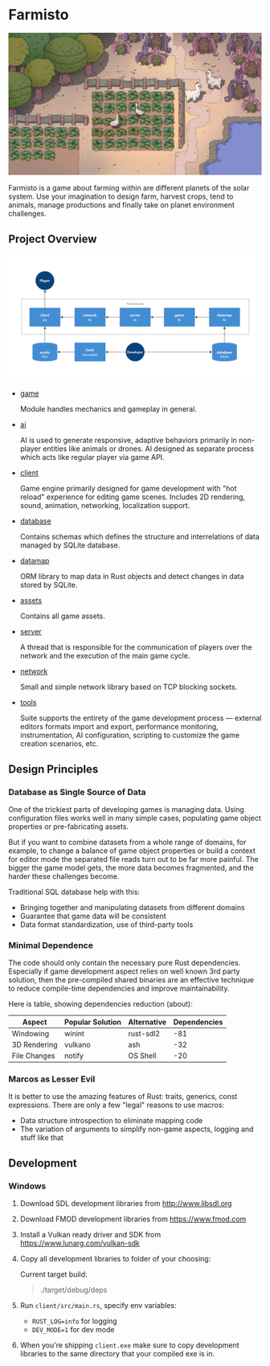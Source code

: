 # Farmisto

![](./.readme/screenshot.jpg)

Farmisto is a game about farming within are different planets of
the solar system. Use your imagination to design farm,
harvest crops, tend to animals, manage productions and finally
take on planet environment challenges.

## Project Overview

![](.readme/diagrams/project.png)

- [game](game)

  Module handles mechanics and gameplay in general.

- [ai](ai)

  AI is used to generate responsive, adaptive behaviors primarily in non-player entities like animals or drones. AI
  designed as separate process which acts like regular player via game API.

- [client](client)

  Game engine primarily designed
  for game development with "hot reload" experience for editing game scenes.
  Includes 2D rendering, sound, animation, networking, localization support.

- [database](database)

  Contains schemas which defines the structure and interrelations of data managed by SQLite database.

- [datamap](datamap)

  ORM library to map data in Rust objects and detect changes in data stored by SQLite.

- [assets](assets)

  Contains all game assets.

- [server](server)

  A thread that is responsible for the communication of players over the network and the execution of the main game
  cycle.

- [network](network)

  Small and simple network library based on TCP blocking sockets.

- [tools](tools)

  Suite supports the entirety of the game development process — external editors formats import and export,
  performance monitoring, instrumentation, AI configuration, scripting to customize the game creation scenarios, etc.

## Design Principles

### Database as Single Source of Data

One of the trickiest parts of developing games is managing data.
Using configuration files works well in many simple cases,
populating game object properties or pre-fabricating assets.

But if you want to combine datasets from a whole range of domains,
for example, to change a balance of game object properties
or build a context for editor mode the separated file reads turn out to be far more painful.
The bigger the game model gets, the more data becomes fragmented,
and the harder these challenges become.

Traditional SQL database help with this:

- Bringing together and manipulating datasets from different domains
- Guarantee that game data will be consistent
- Data format standardization, use of third-party tools

### Minimal Dependence

The code should only contain the necessary pure Rust dependencies.
Especially if game development aspect relies on well known 3rd party solution,
then the pre-compiled shared binaries are an effective technique
to reduce compile-time dependencies and improve maintainability.

Here is table, showing dependencies reduction (about):

| Aspect       | Popular Solution | Alternative | Dependencies |
|--------------|------------------|-------------|--------------|
| Windowing    | winint           | rust-sdl2   | -81          |
| 3D Rendering | vulkano          | ash         | -32          |
| File Changes | notify           | OS Shell    | -20          | 

### Marcos as Lesser Evil

It is better to use the amazing features of Rust: traits, generics, const expressions.
There are only a few "legal" reasons to use macros:

- Data structure introspection to eliminate mapping code
- The variation of arguments to simplify non-game aspects, logging and stuff like that

## Development

### Windows

1. Download SDL development libraries from http://www.libsdl.org
2. Download FMOD development libraries from https://www.fmod.com
3. Install a Vulkan ready driver and SDK from https://www.lunarg.com/vulkan-sdk
4. Copy all development libraries to folder of your choosing:

   Current target build:
   > ./target/debug/deps

5. Run `client/src/main.rs`, specify env variables:
    - `RUST_LOG=info` for logging
    - `DEV_MODE=1` for dev mode
6. When you're shipping `client.exe` make sure to copy development libraries
   to the same directory that your compiled exe is in.